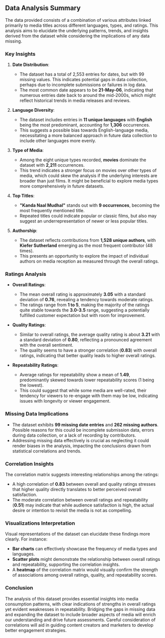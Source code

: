 ## Data Analysis Summary

The data provided consists of a combination of various attributes linked primarily to media titles across different languages, types, and ratings. This analysis aims to elucidate the underlying patterns, trends, and insights derived from the dataset while considering the implications of any data missing.

### Key Insights

1. **Date Distribution**:
   - The dataset has a total of 2,553 entries for dates, but with 99 missing values. This indicates potential gaps in data collection, perhaps due to incomplete submissions or failures in log data.
   - The most common date appears to be **21-May-06**, indicating that numerous entries date back to around the mid-2000s, which might reflect historical trends in media releases and reviews.

2. **Language Diversity**:
   - The dataset includes entries in **11 unique languages** with **English** being the most predominant, accounting for **1,306** occurrences.
   - This suggests a possible bias towards English-language media, necessitating a more balanced approach in future data collection to include other languages more evenly.

3. **Type of Media**:
   - Among the eight unique types recorded, **movies** dominate the dataset with **2,211** occurrences. 
   - This trend indicates a stronger focus on movies over other types of media, which could skew the analysis if the underlying interests are broader than just films. It might be beneficial to explore media types more comprehensively in future datasets.

4. **Top Titles**:
   - **"Kanda Naal Mudhal"** stands out with **9 occurrences**, becoming the most frequently mentioned title.
   - Repeated titles could indicate popular or classic films, but also may suggest an underrepresentation of newer or less popular titles.

5. **Authorship**:
   - The dataset reflects contributions from **1,528 unique authors**, with **Kiefer Sutherland** emerging as the most frequent contributor (48 times).
   - This presents an opportunity to explore the impact of individual authors on media reception as measured through the overall ratings.

### Ratings Analysis

- **Overall Ratings**:
  - The mean overall rating is approximately **3.05** with a standard deviation of **0.76**, revealing a tendency towards moderate ratings.
  - The ratings range from **1 to 5**, making the majority of the ratings quite stable towards the **3.0-3.5** range, suggesting a potentially fulfilled customer expectation but with room for improvement.

- **Quality Ratings**:
  - Similar to overall ratings, the average quality rating is about **3.21** with a standard deviation of **0.80**, reflecting a pronounced agreement with the overall sentiment.
  - The quality seems to have a stronger correlation (**0.83**) with overall ratings, indicating that better quality leads to higher overall ratings.

- **Repeatability Ratings**:
  - Average ratings for repeatability show a mean of **1.49**, predominantly skewed towards lower repeatability scores (1 being the lowest).
  - This could suggest that while some media are well-rated, their tendency for viewers to re-engage with them may be low, indicating issues with longevity or viewer engagement.

### Missing Data Implications

- The dataset exhibits **99 missing date entries** and **262 missing authors**. Possible reasons for this could be incomplete submission data, errors during data collection, or a lack of recording by contributors.
- Addressing missing data effectively is crucial as neglecting it could render biases in the analysis, impacting the conclusions drawn from statistical correlations and trends.

### Correlation Insights

The correlation matrix suggests interesting relationships among the ratings:

- A high correlation of **0.83** between overall and quality ratings stresses that higher quality directly translates to better perceived overall satisfaction.
- The moderate correlation between overall ratings and repeatability (**0.51**) may indicate that while audience satisfaction is high, the actual desire or intention to revisit the media is not as compelling.

### Visualizations Interpretation

Visual representations of the dataset can elucidate these findings more clearly. For instance:

- **Bar charts** can effectively showcase the frequency of media types and languages.
- **Scatter plots** might demonstrate the relationship between overall ratings and repeatability, supporting the correlation insights.
- A **heatmap** of the correlation matrix would visually confirm the strength of associations among overall ratings, quality, and repeatability scores.

### Conclusion

The analysis of this dataset provides essential insights into media consumption patterns, with clear indications of strengths in overall ratings yet evident weaknesses in repeatability. Bridging the gaps in missing data and expanding the dataset to include broader aspects of media will enrich our understanding and drive future assessments. Careful consideration of correlations will aid in guiding content creators and marketers to develop better engagement strategies.